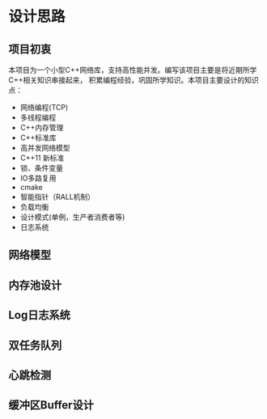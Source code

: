 # 设计思路
## 项目初衷
本项目为一个小型C++网络库，支持高性能并发。编写该项目主要是将近期所学C++相关知识串接起来，
积累编程经验，巩固所学知识。本项目主要设计的知识点：
* 网络编程(TCP)
* 多线程编程
* C++内存管理
* C++标准库
* 高并发网络模型
* C++11 新标准
* 锁、条件变量
* IO多路复用
* cmake
* 智能指针（RALL机制）
* 负载均衡
* 设计模式(单例，生产者消费者等)
* 日志系统

## 网络模型


## 内存池设计


## Log日志系统


## 双任务队列


## 心跳检测


## 缓冲区Buffer设计


